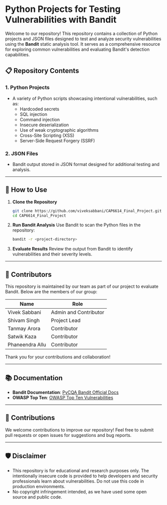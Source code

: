 
# Python Projects for Testing Vulnerabilities with Bandit

Welcome to our repository! This repository contains a collection of Python projects and JSON files designed to test and analyze security vulnerabilities using the **Bandit** static analysis tool. It serves as a comprehensive resource for exploring common vulnerabilities and evaluating Bandit's detection capabilities.

## 📋 Repository Contents

### 1. **Python Projects**
- A variety of Python scripts showcasing intentional vulnerabilities, such as:
  - Hardcoded secrets
  - SQL injection
  - Command injection
  - Insecure deserialization
  - Use of weak cryptographic algorithms
  - Cross-Site Scripting (XSS)
  - Server-Side Request Forgery (SSRF)

### 2. **JSON Files**
- Bandit output stored in JSON format designed for additional testing and analysis.

---

## 🚀 How to Use

1. **Clone the Repository**
   ```bash
   git clone https://github.com/viveksabbani/CAP6614_Final_Project.git
   cd CAP6614_Final_Project
   ```

2. **Run Bandit Analysis**
   Use Bandit to scan the Python files in the repository:
   ```bash
   bandit -r <project-directory>
   ```

3. **Evaluate Results**
   Review the output from Bandit to identify vulnerabilities and their severity levels.


---

## 👥 Contributors

This repository is maintained by our team as part of our project to evaluate Bandit. Below are the members of our group:

| **Name**            | **Role**                     |
|---------------------|-----------------------------|
| Vivek Sabbani       | Admin and Contributor |
| Shivam Singh       | Project Lead |
| Tanmay Arora           | Contributor           |
| Satwik Kaza          | Contributor           |
| Phaneendra Allu         | Contributor        |

Thank you for your contributions and collaboration!

---

## 📚 Documentation

- **Bandit Documentation**: [PyCQA Bandit Official Docs](https://bandit.readthedocs.io/)
- **OWASP Top Ten**: [OWASP Top Ten Vulnerabilities](https://owasp.org/www-project-top-ten/)

---

## 🤝 Contributions

We welcome contributions to improve our repository! Feel free to submit pull requests or open issues for suggestions and bug reports.

---

## 🛡️ Disclaimer

- This repository is for educational and research purposes only. The intentionally insecure code is provided to help developers and security professionals learn about vulnerabilities. Do not use this code in production environments.
- No copyright infringement intended, as we have used some open source and public code.
